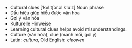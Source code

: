- Cultural clues [ˈkʌl.tʃər.əl kluːz] Noun phrase  
- Dấu hiệu giúp hiểu được văn hóa  
- Gợi ý văn hóa  
- Kulturelle Hinweise  
- Learning cultural clues helps avoid misunderstandings.  
- Culture (văn hóa), clue (manh mối, gợi ý)  
- Latin: *cultura*, Old English: *cleowen*